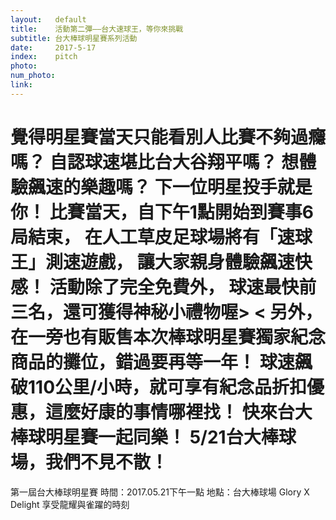 ```yaml
---
layout:   default
title:    活動第二彈——台大速球王，等你來挑戰
subtitle: 台大棒球明星賽系列活動
date:     2017-5-17
index:    pitch
photo:    
num_photo:
link:     
---
```

覺得明星賽當天只能看別人比賽不夠過癮嗎？
自認球速堪比台大谷翔平嗎？
想體驗飆速的樂趣嗎？
下一位明星投手就是你！
比賽當天，自下午1點開始到賽事6局結束，
在人工草皮足球場將有「速球王」測速遊戲，
讓大家親身體驗飆速快感！
活動除了完全免費外，
球速最快前三名，還可獲得神秘小禮物喔> <
另外，在一旁也有販售本次棒球明星賽獨家紀念商品的攤位，錯過要再等一年！
球速飆破110公里/小時，就可享有紀念品折扣優惠，這麼好康的事情哪裡找！
快來台大棒球明星賽一起同樂！
5/21台大棒球場，我們不見不散！
==========================
第一屆台大棒球明星賽
時間：2017.05.21下午一點
地點：台大棒球場
Glory X Delight
享受龍耀與雀躍的時刻
